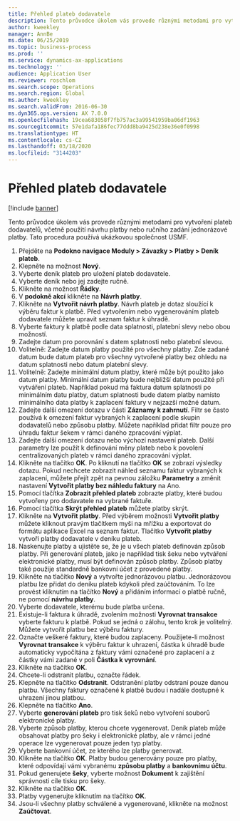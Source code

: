 ```yaml
---
title: Přehled plateb dodavatele
description: Tento průvodce úkolem vás provede různými metodami pro vytvoření plateb dodavatelů, včetně použití návrhu platby nebo ručního zadání jednorázové platby.
author: kweekley
manager: AnnBe
ms.date: 06/25/2019
ms.topic: business-process
ms.prod: ''
ms.service: dynamics-ax-applications
ms.technology: ''
audience: Application User
ms.reviewer: roschlom
ms.search.scope: Operations
ms.search.region: Global
ms.author: kweekley
ms.search.validFrom: 2016-06-30
ms.dyn365.ops.version: AX 7.0.0
ms.openlocfilehash: 19cea683058f7fb757ac3a99541959ba06df1963
ms.sourcegitcommit: 57e1dafa186fec77ddd8ba9425d238e36e0f0998
ms.translationtype: HT
ms.contentlocale: cs-CZ
ms.lasthandoff: 03/18/2020
ms.locfileid: "3144203"
---
```

# <a name="vendor-payment-overview"></a>Přehled plateb dodavatele

[!include [banner](../../includes/banner.md)]

Tento průvodce úkolem vás provede různými metodami pro vytvoření plateb dodavatelů, včetně použití návrhu platby nebo ručního zadání jednorázové platby. Tato procedura používá ukázkovou společnost USMF.

1. Přejděte na **Podokno navigace Moduly > Závazky > Platby > Deník plateb**.
2. Klepněte na možnost **Nový**.
3. Vyberte deník plateb pro uložení plateb dodavatele. 
4. Vyberte deník nebo jej zadejte ručně.
5. Klikněte na možnost **Řádky**.
6. V **podokně akcí** klikněte na **Návrh platby**.
7. Klikněte na **Vytvořit návrh platby**. Návrh plateb je dotaz sloužící k výběru faktur k platbě. Před vytvořením nebo vygenerováním plateb dodavatele můžete upravit seznam faktur k úhradě.
8. Vyberte faktury k platbě podle data splatnosti, platební slevy nebo obou možností. 
9. Zadejte datum pro porovnání s datem splatnosti nebo platební slevou. 
10. Volitelně: Zadejte datum platby použité pro všechny platby. Zde zadané datum bude datum plateb pro všechny vytvořené platby bez ohledu na datum splatnosti nebo datum platební slevy.  
11. Volitelně: Zadejte minimální datum platby, které může být použito jako datum platby. Minimální datum platby bude nejbližší datum použité při vytváření plateb. Například pokud má faktura datum splatnosti po minimálním datu platby, datum splatnosti bude datem platby namísto minimálního data platby k zaplacení faktury v nejzazší možné datum.
12. Zadejte další omezení dotazu v části **Záznamy k zahrnutí**. Filtr se často používá k omezení faktur vybraných k zaplacení podle skupin dodavatelů nebo způsobu platby. Můžete například přidat filtr pouze pro úhradu faktur šekem v rámci daného zpracování výplat.
13. Zadejte další omezení dotazu nebo výchozí nastavení plateb. Další parametry lze použít k definování měny plateb nebo k povolení centralizovaných plateb v rámci daného zpracování výplat.  
14. Klikněte na tlačítko **OK**. Po kliknutí na tlačítko **OK** se zobrazí výsledky dotazu. Pokud nechcete zobrazit náhled seznamu faktur vybraných k zaplacení, můžete přejít zpět na pevnou záložku **Parametry** a změnit nastavení **Vytvořit platby bez náhledu faktury** na Ano.  
15. Pomocí tlačítka **Zobrazit přehled plateb** zobrazte platby, které budou vytvořeny pro dodavatele na vybrané faktuře.
16. Pomocí tlačítka **Skrýt přehled plateb** můžete platby skrýt. 
17. Klikněte na **Vytvořit platby**. Před výběrem možnosti **Vytvořit platby** můžete kliknout pravým tlačítkem myši na mřížku a exportovat do formátu aplikace Excel na seznam faktur. Tlačítko **Vytvořit platby** vytvoří platby dodavatele v deníku plateb.  
18. Naskenujte platby a ujistěte se, že je u všech plateb definován způsob platby. Při generování plateb, jako je například tisk šeku nebo vytváření elektronické platby, musí být definován způsob platby. Způsob platby také použije standardně bankovní účet z provedené platby.  
19. Klikněte na tlačítko **Nový** a vytvořte jednorázovou platbu. Jednorázovou platbu lze přidat do deníku plateb kdykoli před zaúčtováním. To lze provést kliknutím na tlačítko **Nový** a přidáním informací o platbě ručně, ne pomocí **návrhu platby**.  
20. Vyberte dodavatele, kterému bude platba určena.
21. Existuje-li faktura k úhradě, zvolením možnosti **Vyrovnat transakce** vyberte fakturu k platbě. Pokud se jedná o zálohu, tento krok je volitelný. Můžete vytvořit platbu bez výběru faktury. 
22. Označte veškeré faktury, které budou zaplaceny. Použijete-li možnost **Vyrovnat transakce** k výběru faktur k uhrazení, částka k úhradě bude automaticky vypočítána z faktury vámi označené pro zaplacení a z částky vámi zadané v poli **Částka k vyrovnání**.
23. Klikněte na tlačítko **OK**.
24. Chcete-li odstranit platbu, označte řádek.
25. Klepněte na tlačítko **Odstranit**. Odstranění platby odstraní pouze danou platbu. Všechny faktury označené k platbě budou i nadále dostupné k uhrazení jinou platbou.
26. Klepněte na tlačítko **Ano**.
27. Vyberte **generování plateb** pro tisk šeků nebo vytvoření souborů elektronické platby.
28. Vyberte způsob platby, kterou chcete vygenerovat. Deník plateb může obsahovat platby pro šeky i elektronické platby, ale v rámci jedné operace lze vygenerovat pouze jeden typ platby.
29. Vyberte bankovní účet, ze kterého lze platby generovat.
30. Klikněte na tlačítko **OK**. Platby budou generovány pouze pro platby, které odpovídají vámi vybranému **způsobu platby** a **bankovnímu účtu**.
31. Pokud generujete **šeky**, vyberte možnost **Dokument** k zajištění správnosti cíle tisku pro šeky.
32. Klikněte na tlačítko **OK**.
33. Platby vygenerujte kliknutím na tlačítko **OK**.
34. Jsou-li všechny platby schválené a vygenerované, klikněte na možnost **Zaúčtovat**. 

